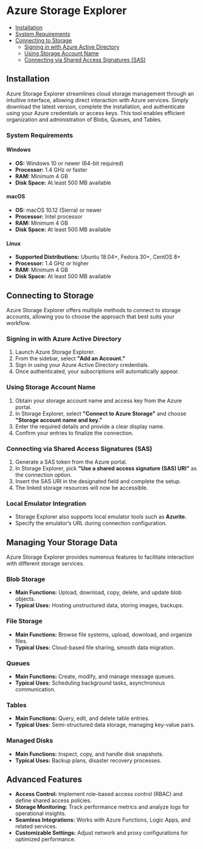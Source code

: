# Azure Storage Explorer

* [Installation](#installation)
* [System Requirements](#system-requirements)
* [Connecting to Storage](#connecting-to-storage)
  * [Signing in with Azure Active Directory](#signing-in-with-azure-active-directory)
  * [Using Storage Account Name](#using-storage-account-name)
  * [Connecting via Shared Access Signatures (SAS)](#connecting-via-shared-access-signatures-sas)

## Installation

Azure Storage Explorer streamlines cloud storage management through an intuitive interface, allowing direct interaction with Azure services. Simply download the latest version, complete the installation, and authenticate using your Azure credentials or access keys. This tool enables efficient organization and administration of Blobs, Queues, and Tables.

### System Requirements

#### Windows

* **OS:** Windows 10 or newer (64-bit required)
* **Processor:** 1.4 GHz or faster
* **RAM:** Minimum 4 GB
* **Disk Space:** At least 500 MB available

#### macOS

* **OS:** macOS 10.12 (Sierra) or newer
* **Processor:** Intel processor
* **RAM:** Minimum 4 GB
* **Disk Space:** At least 500 MB available

#### Linux

* **Supported Distributions:** Ubuntu 18.04+, Fedora 30+, CentOS 8+
* **Processor:** 1.4 GHz or higher
* **RAM:** Minimum 4 GB
* **Disk Space:** At least 500 MB available

## Connecting to Storage

Azure Storage Explorer offers multiple methods to connect to storage accounts, allowing you to choose the approach that best suits your workflow.

### Signing in with Azure Active Directory

1. Launch Azure Storage Explorer.
2. From the sidebar, select **"Add an Account."**
3. Sign in using your Azure Active Directory credentials.
4. Once authenticated, your subscriptions will automatically appear.

### Using Storage Account Name

1. Obtain your storage account name and access key from the Azure portal.
2. In Storage Explorer, select **"Connect to Azure Storage"** and choose **"Storage account name and key."**
3. Enter the required details and provide a clear display name.
4. Confirm your entries to finalize the connection.

### Connecting via Shared Access Signatures (SAS)

1. Generate a SAS token from the Azure portal.
2. In Storage Explorer, pick **"Use a shared access signature (SAS) URI"** as the connection option.
3. Insert the SAS URI in the designated field and complete the setup.
4. The linked storage resources will now be accessible.

### Local Emulator Integration

* Storage Explorer also supports local emulator tools such as **Azurite.**
* Specify the emulator’s URL during connection configuration.

## Managing Your Storage Data

Azure Storage Explorer provides numerous features to facilitate interaction with different storage services.

### Blob Storage

* **Main Functions:** Upload, download, copy, delete, and update blob objects.
* **Typical Uses:** Hosting unstructured data, storing images, backups.

### File Storage

* **Main Functions:** Browse file systems, upload, download, and organize files.
* **Typical Uses:** Cloud-based file sharing, smooth data migration.

### Queues

* **Main Functions:** Create, modify, and manage message queues.
* **Typical Uses:** Scheduling background tasks, asynchronous communication.

### Tables

* **Main Functions:** Query, edit, and delete table entries.
* **Typical Uses:** Semi-structured data storage, managing key-value pairs.

### Managed Disks

* **Main Functions:** Inspect, copy, and handle disk snapshots.
* **Typical Uses:** Backup plans, disaster recovery processes.

## Advanced Features

* **Access Control:** Implement role-based access control (RBAC) and define shared access policies.
* **Storage Monitoring:** Track performance metrics and analyze logs for operational insights.
* **Seamless Integrations:** Works with Azure Functions, Logic Apps, and related services.
* **Customizable Settings:** Adjust network and proxy configurations for optimized performance.
